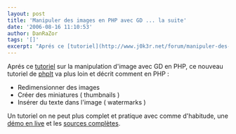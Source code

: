 ```yaml
---
layout: post
title: 'Manipuler des images en PHP avec GD ... la suite'
date: '2006-08-16 11:10:53'
author: DanRaZor
tags: '[]'
excerpt: "Aprés ce [tutoriel](http://www.j0k3r.net/forum/manipuler-des-images-en-php-avec-gd-1432.htm) sur la manipulation d'image avec GD en PHP,   ce nouveau tutoriel de [phpIt](http://www.phpit.net/) va plus loin et décrit comment en PHP :  \n  \n* Redimensionner des images   * Créer des miniatures ( thumbnails )   * Insérer du texte      …"
---
```


Aprés ce [tutoriel](http://www.j0k3r.net/forum/manipuler-des-images-en-php-avec-gd-1432.htm) sur la manipulation d'image avec GD en PHP,   ce nouveau tutoriel de [phpIt](http://www.phpit.net/) va plus loin et décrit comment en PHP :

* Redimensionner des images
* Créer des miniatures ( thumbnails )
* Insérer du texte dans l'image ( watermarks )

Un tutoriel on ne peut plus complet et pratique   avec comme d'habitude, une [démo en live](http://www.phpit.net/demo/introduction%20php%20image%20functions/2/resize.php) et les [sources complètes](http://www.phpit.net/demo/introduction%20php%20image%20functions/2/resize.phps).
